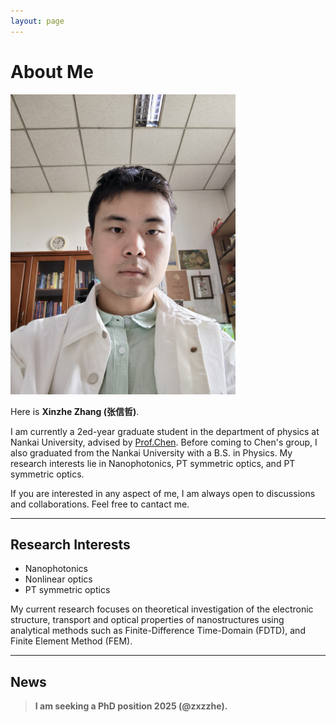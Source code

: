 ```yaml
---
layout: page
---
```


# About Me

<img src="images/xzzhang1.jpg" class="floatpic" width="360" height="480">

Here is **Xinzhe Zhang (张信哲)**.

I am currently a 2ed-year graduate student in the department of physics at Nankai University, advised by [Prof.Chen](https://physics.nankai.edu.cn/cj/main.htm#:~:text=2008%E5%B9%B41).  Before coming to Chen's group, I also graduated from the Nankai University with a B.S. in Physics.
My research interests lie in Nanophotonics, PT symmetric optics, and PT symmetric optics.

If you are interested in any aspect of me, I am always open to discussions and collaborations. Feel free to cantact me.

---

## Research Interests

- Nanophotonics
- Nonlinear optics
- PT symmetric optics

My current research focuses on theoretical investigation of the electronic structure, transport and optical properties of nanostructures using analytical methods such as Finite-Difference Time-Domain (FDTD), and Finite Element Method (FEM).

---

## News

 > **I am seeking a PhD position 2025 (@zxzzhe).**
